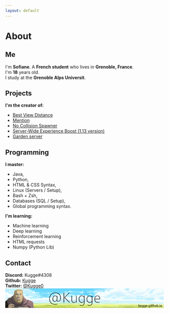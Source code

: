 ```yaml
---
layout: default
---
```

# About
## Me
I'm **Sofiane**. A **French student** who lives in **Grenoble, France**.  
I'm **18** years old.  
I study at the **Grenoble Alps Universit**.

## Projects
**I'm the creator of:**
- [Best View Distance](https://www.spigotmc.org/resources/best-view-distance.61963/)
- [Mention](https://www.spigotmc.org/resources/mention.63390/)
- [No Collision Spawner](https://www.spigotmc.org/resources/no-collision-spawner.63269/)
- [Server-Wide Experience Boost (1.13 version)](https://www.spigotmc.org/resources/server-wide-experience-boost-1-13-version.63689/)
- [Garden server](https://gardenmc.fr/)

## Programming
**I master:**
- Java,
- Python,
- HTML & CSS Syntax,
- Linux (Servers / Setup),
- Bash + Zsh,
- Databases (SQL / Setup),
- Global programming syntax.  

**I'm learning:**
- Machine learning
- Deep learning
- Reinforcement learning
- HTML requests
- Numpy (Python Lib)

## Contact
**Discord:** Kugge#4308  
**Github:** [Kugge](https://github.com/Kugge)  
**Twitter:** [@Kugge0](https://twitter.com/Kugge0)  <br>
<img alt="Kugge's Logo" src="https://github.com/Kugge/kugge.github.io/blob/master/banner.png?raw=true" style="margin-left: auto; margin-right: auto; display: block;">
